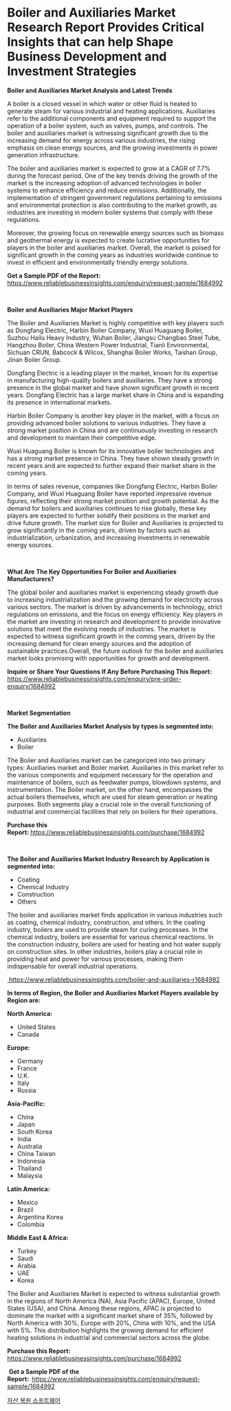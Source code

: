 <p><h1>Boiler and Auxiliaries Market Research Report Provides Critical Insights that can help Shape Business Development and Investment Strategies</h1></p><p><strong>Boiler and Auxiliaries Market Analysis and Latest Trends</strong></p>
<p><p>A boiler is a closed vessel in which water or other fluid is heated to generate steam for various industrial and heating applications. Auxiliaries refer to the additional components and equipment required to support the operation of a boiler system, such as valves, pumps, and controls. The boiler and auxiliaries market is witnessing significant growth due to the increasing demand for energy across various industries, the rising emphasis on clean energy sources, and the growing investments in power generation infrastructure.</p><p>The boiler and auxiliaries market is expected to grow at a CAGR of 7.7% during the forecast period. One of the key trends driving the growth of the market is the increasing adoption of advanced technologies in boiler systems to enhance efficiency and reduce emissions. Additionally, the implementation of stringent government regulations pertaining to emissions and environmental protection is also contributing to the market growth, as industries are investing in modern boiler systems that comply with these regulations.</p><p>Moreover, the growing focus on renewable energy sources such as biomass and geothermal energy is expected to create lucrative opportunities for players in the boiler and auxiliaries market. Overall, the market is poised for significant growth in the coming years as industries worldwide continue to invest in efficient and environmentally friendly energy solutions.</p></p>
<p><strong>Get a Sample PDF of the Report:&nbsp;</strong> <a href="https://www.reliablebusinessinsights.com/enquiry/request-sample/1684992">https://www.reliablebusinessinsights.com/enquiry/request-sample/1684992</a></p>
<p>&nbsp;</p>
<p><strong>Boiler and Auxiliaries Major Market Players</strong></p>
<p><p>The Boiler and Auxiliaries Market is highly competitive with key players such as Dongfang Electric, Harbin Boiler Company, Wuxi Huaguang Boiler, Suzhou Hailu Heavy Industry, Wuhan Boiler, Jiangsu Changbao Steel Tube, Hangzhou Boiler, China Western Power Industrial, Tianli Environmental, Sichuan CRUN, Babcock & Wilcox, Shanghai Boiler Works, Taishan Group, Jinan Boiler Group.</p><p>Dongfang Electric is a leading player in the market, known for its expertise in manufacturing high-quality boilers and auxiliaries. They have a strong presence in the global market and have shown significant growth in recent years. Dongfang Electric has a large market share in China and is expanding its presence in international markets.</p><p>Harbin Boiler Company is another key player in the market, with a focus on providing advanced boiler solutions to various industries. They have a strong market position in China and are continuously investing in research and development to maintain their competitive edge.</p><p>Wuxi Huaguang Boiler is known for its innovative boiler technologies and has a strong market presence in China. They have shown steady growth in recent years and are expected to further expand their market share in the coming years.</p><p>In terms of sales revenue, companies like Dongfang Electric, Harbin Boiler Company, and Wuxi Huaguang Boiler have reported impressive revenue figures, reflecting their strong market position and growth potential. As the demand for boilers and auxiliaries continues to rise globally, these key players are expected to further solidify their positions in the market and drive future growth. The market size for Boiler and Auxiliaries is projected to grow significantly in the coming years, driven by factors such as industrialization, urbanization, and increasing investments in renewable energy sources.</p></p>
<p>&nbsp;</p>
<p><strong>What Are The Key Opportunities For Boiler and Auxiliaries Manufacturers?</strong></p>
<p><p>The global boiler and auxiliaries market is experiencing steady growth due to increasing industrialization and the growing demand for electricity across various sectors. The market is driven by advancements in technology, strict regulations on emissions, and the focus on energy efficiency. Key players in the market are investing in research and development to provide innovative solutions that meet the evolving needs of industries. The market is expected to witness significant growth in the coming years, driven by the increasing demand for clean energy sources and the adoption of sustainable practices.Overall, the future outlook for the boiler and auxiliaries market looks promising with opportunities for growth and development.</p></p>
<p><strong>Inquire or Share Your Questions If Any Before Purchasing This Report:</strong> <a href="https://www.reliablebusinessinsights.com/enquiry/pre-order-enquiry/1684992">https://www.reliablebusinessinsights.com/enquiry/pre-order-enquiry/1684992</a></p>
<p>&nbsp;</p>
<p><strong>Market Segmentation</strong></p>
<p><strong>The Boiler and Auxiliaries Market Analysis by types is segmented into:</strong></p>
<p><ul><li>Auxiliaries</li><li>Boiler</li></ul></p>
<p><p>The Boiler and Auxiliaries market can be categorized into two primary types: Auxiliaries market and Boiler market. Auxiliaries in this market refer to the various components and equipment necessary for the operation and maintenance of boilers, such as feedwater pumps, blowdown systems, and instrumentation. The Boiler market, on the other hand, encompasses the actual boilers themselves, which are used for steam generation or heating purposes. Both segments play a crucial role in the overall functioning of industrial and commercial facilities that rely on boilers for their operations.</p></p>
<p><strong>Purchase this Report:&nbsp;</strong><a href="https://www.reliablebusinessinsights.com/purchase/1684992">https://www.reliablebusinessinsights.com/purchase/1684992</a></p>
<p>&nbsp;</p>
<p><strong>The Boiler and Auxiliaries Market Industry Research by Application is segmented into:</strong></p>
<p><ul><li>Coating</li><li>Chemical Industry</li><li>Construction</li><li>Others</li></ul></p>
<p><p>The boiler and auxiliaries market finds application in various industries such as coating, chemical industry, construction, and others. In the coating industry, boilers are used to provide steam for curing processes. In the chemical industry, boilers are essential for various chemical reactions. In the construction industry, boilers are used for heating and hot water supply on construction sites. In other industries, boilers play a crucial role in providing heat and power for various processes, making them indispensable for overall industrial operations.</p></p>
<p><a href="https://www.reliablebusinessinsights.com/boiler-and-auxiliaries-r1684992">&nbsp;https://www.reliablebusinessinsights.com/boiler-and-auxiliaries-r1684992</a></p>
<p><strong>In terms of Region, the Boiler and Auxiliaries Market Players available by Region are:</strong></p>
<p>
    <p> <strong> North America: </strong>
        <ul>
            <li>United States</li>
            <li>Canada</li>
        </ul>
        </p> 
    <p> <strong> Europe: </strong>
        <ul>
            <li>Germany</li>
            <li>France</li>
            <li>U.K.</li>
            <li>Italy</li>
            <li>Russia</li>
        </ul>
        </p> 
    <p> <strong> Asia-Pacific: </strong>
        <ul>
            <li>China</li>
            <li>Japan</li>
            <li>South Korea</li>
            <li>India</li>
            <li>Australia</li>
            <li>China Taiwan</li>
            <li>Indonesia</li>
            <li>Thailand</li>
            <li>Malaysia</li>
        </ul>
        </p> 
    <p> <strong> Latin America: </strong>
        <ul>
            <li>Mexico</li>
            <li>Brazil</li>
            <li>Argentina Korea</li>
            <li>Colombia</li>
        </ul>
        </p> 
    <p> <strong> Middle East & Africa: </strong>
        <ul>
            <li>Turkey</li>
            <li>Saudi</li>
            <li>Arabia</li>
            <li>UAE</li>
            <li>Korea</li>
        </ul>
    </p>
    </p>
<p><p>The Boiler and Auxiliaries Market is expected to witness substantial growth in the regions of North America (NA), Asia Pacific (APAC), Europe, United States (USA), and China. Among these regions, APAC is projected to dominate the market with a significant market share of 35%, followed by North America with 30%, Europe with 20%, China with 10%, and the USA with 5%. This distribution highlights the growing demand for efficient heating solutions in industrial and commercial sectors across the globe.</p></p>
<p><strong>Purchase this Report: </strong><a href="https://www.reliablebusinessinsights.com/purchase/1684992">https://www.reliablebusinessinsights.com/purchase/1684992</a></p>
<p>&nbsp;<strong>Get a Sample PDF of the Report:&nbsp;&nbsp;</strong><a href="https://www.reliablebusinessinsights.com/enquiry/request-sample/1684992">https://www.reliablebusinessinsights.com/enquiry/request-sample/1684992</a></p>
<p><strong></strong></p>
<p><p><a href="https://github.com/fernandotryO5lson96765/Market-Research-Report-List-3/blob/main/593095145309.md">자산 복원 소프트웨어</a></p></p>
